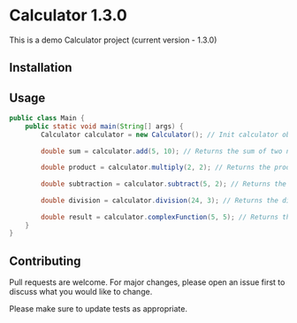 # Calculator 1.3.0
This is a demo Calculator project (current version - 1.3.0)

## Installation

## Usage
```java
public class Main {
    public static void main(String[] args) {
        Calculator calculator = new Calculator(); // Init calculator object
        
        double sum = calculator.add(5, 10); // Returns the sum of two numbers
        
        double product = calculator.multiply(2, 2); // Returns the product of two numbers
        
        double subtraction = calculator.subtract(5, 2); // Returns the subtraction of two numbers
        
        double division = calculator.division(24, 3); // Returns the division of two numbers
        
        double result = calculator.complexFunction(5, 5); // Returns the complex function result
    }
}
```
## Contributing
Pull requests are welcome. For major changes, please open an issue first to discuss what you would like to change.

Please make sure to update tests as appropriate.